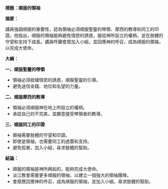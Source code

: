 **標題：順服的領袖**

**摘要：**

講員強調順服的重要性，認為領袖必須順服聖靈的帶領、摩西的教導和同工的印證。他指出，順服的領袖能夠避免情慾的誘惑，服從神所設立的權柄，並在肢體的守望和支持下成長。講員呼籲會眾加入小組，並回應神的呼召，成為順服的領袖，以完成大使命。

**大綱：**

**一、順服聖靈的帶領**
* 領袖必須抵擋情慾的誘惑，順服聖靈的引導。
* 避免迷信金錢、地位和名望的力量。

**二、順服摩西的教導**
* 領袖必須順服神在地上所設立的權柄。
* 承認自己的不完美，並願意接受帶領者的教導。

**三、順服同工的印證**
* 領袖需要肢體的守望和印證。
* 即使是領袖，也需要同工的遮蓋和支持。
* 避免孤單，加入小組，尋求肢體的幫助。

**結論：**

* 順服的領袖是神所興起的，能夠完成大使命。
* 淡江教會需要更多順服的領袖，以建立一個強大的領袖團隊。
* 會眾應回應神的呼召，成為順服的領袖，並加入小組，尋求肢體的幫助。